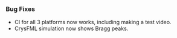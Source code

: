 ### Bug Fixes

- CI for all 3 platforms now works, including making a test video.
- CrysFML simulation now shows Bragg peaks.
